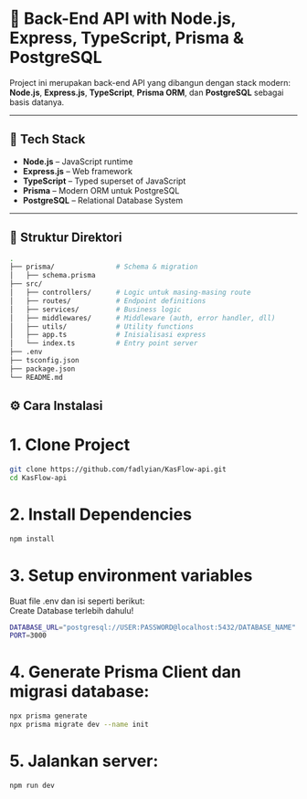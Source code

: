 # 🚀 Back-End API with Node.js, Express, TypeScript, Prisma & PostgreSQL

Project ini merupakan back-end API yang dibangun dengan stack modern: **Node.js**, **Express.js**, **TypeScript**, **Prisma ORM**, dan **PostgreSQL** sebagai basis datanya.

---

## 🧰 Tech Stack

- **Node.js** – JavaScript runtime
- **Express.js** – Web framework
- **TypeScript** – Typed superset of JavaScript
- **Prisma** – Modern ORM untuk PostgreSQL
- **PostgreSQL** – Relational Database System

---

## 📁 Struktur Direktori

```bash
.
├── prisma/               # Schema & migration
│   ├── schema.prisma
├── src/
│   ├── controllers/      # Logic untuk masing-masing route
│   ├── routes/           # Endpoint definitions
│   ├── services/         # Business logic
│   ├── middlewares/      # Middleware (auth, error handler, dll)
│   ├── utils/            # Utility functions
│   ├── app.ts            # Inisialisasi express
│   └── index.ts          # Entry point server
├── .env
├── tsconfig.json
├── package.json
└── README.md
```

## ⚙️ Cara Instalasi
# 1. Clone Project
```bash
git clone https://github.com/fadlyian/KasFlow-api.git
cd KasFlow-api
```
# 2. Install Dependencies
```bash
npm install
```
# 3. Setup environment variables
Buat file .env dan isi seperti berikut: <br />
Create Database terlebih dahulu!
```bash
DATABASE_URL="postgresql://USER:PASSWORD@localhost:5432/DATABASE_NAME"
PORT=3000
```
# 4. Generate Prisma Client dan migrasi database:
```bash
npx prisma generate
npx prisma migrate dev --name init
```
# 5. Jalankan server:
```bash
npm run dev
```
